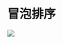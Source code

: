 # 冒泡排序
![](https://upload-images.jianshu.io/upload_images/2463290-759e8a17f2f8fe49.gif?imageMogr2/auto-orient/strip|imageView2/2/w/826/format/webp)

